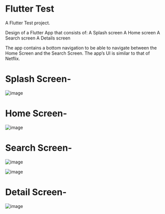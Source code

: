 # Flutter Test

A Flutter Test project.

Design of a Flutter App that consists of:
A Splash screen
A Home screen
A Search screen
A Details screen

The app contains a bottom navigation to be able to navigate between the Home Screen and the Search Screen.
The app’s UI is similar to that of Netflix.



# Splash Screen-
![image](https://github.com/user-attachments/assets/51a6a895-5bb1-453e-964f-4823d1cbc447)




# Home Screen- 
![image](https://github.com/user-attachments/assets/5bf10664-9c31-4a0f-8ed9-59db41d895aa)




# Search Screen-
![image](https://github.com/user-attachments/assets/386e850f-e856-42c8-a1d7-20117cfa9acd)


![image](https://github.com/user-attachments/assets/b49ee86e-94e3-4050-aeb8-296adf967d38)



# Detail Screen-
![image](https://github.com/user-attachments/assets/8ee96b54-9d07-4312-85d3-4510282ac360)
